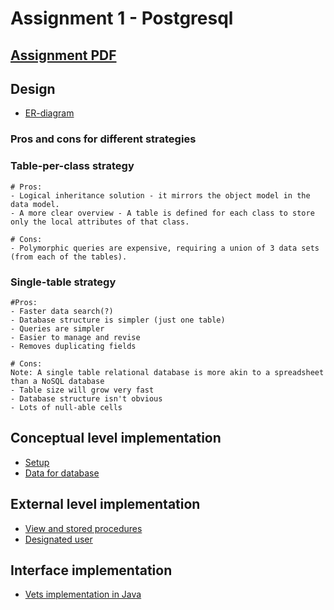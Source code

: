 
# Assignment 1 - Postgresql
## [Assignment PDF ](https://github.com/fred8728/SOFT_DBD/blob/master/Postgresql/PostgresSQL_assignment1.pdf)


## Design
* [ER-diagram](https://github.com/fred8728/SOFT_DBD/blob/master/Postgresql/ER-diagram.PNG)

### Pros and cons for different strategies

### Table-per-class strategy
```
# Pros: 
- Logical inheritance solution - it mirrors the object model in the data model.
- A more clear overview - A table is defined for each class to store only the local attributes of that class.

# Cons: 
- Polymorphic queries are expensive, requiring a union of 3 data sets (from each of the tables).
```

### Single-table strategy
```
#Pros:
- Faster data search(?)
- Database structure is simpler (just one table)
- Queries are simpler
- Easier to manage and revise
- Removes duplicating fields

# Cons:
Note: A single table relational database is more akin to a spreadsheet than a NoSQL database
- Table size will grow very fast
- Database structure isn't obvious
- Lots of null-able cells
```

## Conceptual level implementation

* [Setup](https://github.com/fred8728/SOFT_DBD/blob/master/Postgresql/Vets_setup.sql)
* [Data for database](https://github.com/fred8728/SOFT_DBD/blob/master/Postgresql/Vets_data.sql)

## External level implementation

* [View and stored procedures](https://github.com/fred8728/SOFT_DBD/blob/master/Postgresql/Vets_view_stored.sql)
* [Designated user](https://github.com/fred8728/SOFT_DBD/blob/master/Postgresql/Vets_designatedUser.sql) 

## Interface implementation

* [Vets implementation in Java](https://github.com/fred8728/SOFT_DBD/tree/master/Postgresql/Vets)

